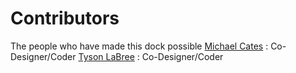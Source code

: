 # Contributors
The people who have made this dock possible
[Michael Cates](https://github.com/mcates5) : Co-Designer/Coder
[Tyson LaBree](https://github.com/labree0) : Co-Designer/Coder